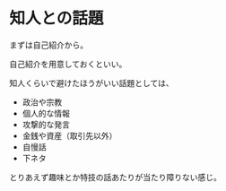 # 知人との話題

まずは自己紹介から。

自己紹介を用意しておくといい。

知人くらいで避けたほうがいい話題としては、

-   政治や宗教
-   個人的な情報
-   攻撃的な発言
-   金銭や資産（取引先以外）
-   自慢話
-   下ネタ

とりあえず趣味とか特技の話あたりが当たり障りない感じ。
